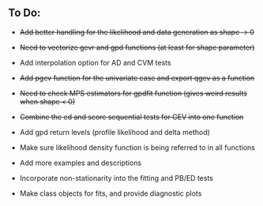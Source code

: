 ## **To Do:** ##

* ~~Add better handling for the likelihood and data generation as shape -> 0~~

* ~~Need to vectorize gevr and gpd functions (at least for shape parameter)~~

* Add interpolation option for AD and CVM tests

* ~~Add pgev function for the univariate case and export qgev as a function~~

* ~~Need to check MPS estimators for gpdfit function (gives weird results when shape < 0)~~

* ~~Combine the ed and score sequential tests for GEV into one function~~

* Add gpd return levels (profile likelihood and delta method)

* Make sure likelihood density function is being referred to in all functions

* Add more examples and descriptions

* Incorporate non-stationarity into the fitting and PB/ED tests

* Make class objects for fits, and provide diagnostic plots